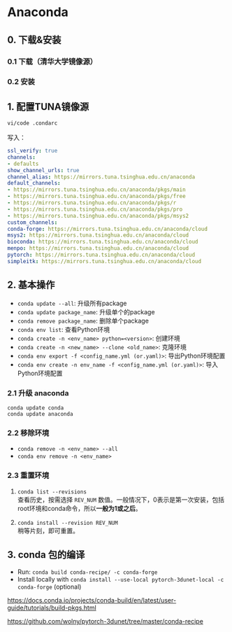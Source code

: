 # Anaconda
  
## 0. 下载&安装
### 0.1 下载（清华大学镜像源）

### 0.2 安装

## 1. 配置TUNA镜像源
```sh
vi/code .condarc
```
写入：
```yml
ssl_verify: true
channels:
- defaults
show_channel_urls: true
channel_alias: https://mirrors.tuna.tsinghua.edu.cn/anaconda
default_channels:
- https://mirrors.tuna.tsinghua.edu.cn/anaconda/pkgs/main
- https://mirrors.tuna.tsinghua.edu.cn/anaconda/pkgs/free
- https://mirrors.tuna.tsinghua.edu.cn/anaconda/pkgs/r
- https://mirrors.tuna.tsinghua.edu.cn/anaconda/pkgs/pro
- https://mirrors.tuna.tsinghua.edu.cn/anaconda/pkgs/msys2
custom_channels:
conda-forge: https://mirrors.tuna.tsinghua.edu.cn/anaconda/cloud
msys2: https://mirrors.tuna.tsinghua.edu.cn/anaconda/cloud
bioconda: https://mirrors.tuna.tsinghua.edu.cn/anaconda/cloud
menpo: https://mirrors.tuna.tsinghua.edu.cn/anaconda/cloud
pytorch: https://mirrors.tuna.tsinghua.edu.cn/anaconda/cloud
simpleitk: https://mirrors.tuna.tsinghua.edu.cn/anaconda/cloud
```
## 2. 基本操作
* `conda update --all`: 升级所有package
* `conda update package_name`: 升级单个的package
* `conda remove package_name`: 删除单个package
* `conda env list`: 查看Python环境
* `conda create -n <env_name> python=<version>`: 创建环境
* `conda create -n <new_name> --clone <old_name>`: 克隆环境
* `conda env export -f <config_name.yml (or.yaml)>`: 导出Python环境配置
* `conda env create -n env_name -f <config_name.yml (or.yaml)>`: 导入Python环境配置

### 2.1 升级 anaconda
```
conda update conda
conda update anaconda
```

### 2.2 移除环境
* `conda remove -n <env_name> --all`
* `conda env remove -n <env_name>`

### 2.3 重置环境
1.  `conda list --revisions`  
    查看历史，按需选择 `REV_NUM` 数值。一般情况下，0表示是第一次安装，包括root环境和conda命令，所以**一般为1或之后**。
    
2.  `conda install --revision REV_NUM`  
    稍等片刻，即可重置。

## 3. conda 包的编译
-   Run: `conda build conda-recipe/ -c conda-forge`
-   Install locally with `conda install --use-local pytorch-3dunet-local -c conda-forge` (optional)


https://docs.conda.io/projects/conda-build/en/latest/user-guide/tutorials/build-pkgs.html

https://github.com/wolny/pytorch-3dunet/tree/master/conda-recipe





<!--stackedit_data:
eyJoaXN0b3J5IjpbLTEzNzA5NTIxNzksLTY0NTc4NzcsMjAxND
I0MzM4MywtMjA4ODk2MzY3OSwxNTgxOTA2ODEyLDE5NjU1NTA3
MTEsMzE3NjE3NzM1LC0xOTY2MjEzMDg1LDE3NjIzMjE4OTYsMT
MwODc0OTYxN119
-->